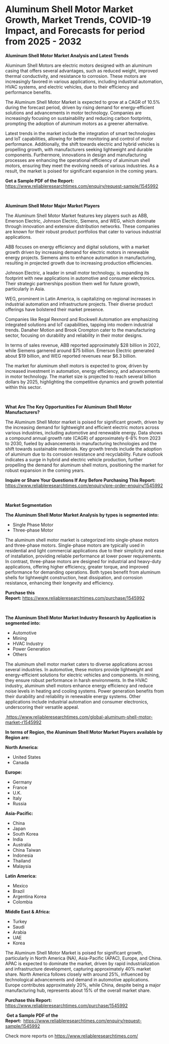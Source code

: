 <p><h1>Aluminum Shell Motor Market Growth, Market Trends, COVID-19 Impact, and Forecasts for period from 2025 - 2032</h1></p><p><strong>Aluminum Shell Motor Market Analysis and Latest Trends</strong></p>
<p><p>Aluminum Shell Motors are electric motors designed with an aluminum casing that offers several advantages, such as reduced weight, improved thermal conductivity, and resistance to corrosion. These motors are increasingly favored in various applications, including industrial automation, HVAC systems, and electric vehicles, due to their efficiency and performance benefits.</p><p>The Aluminum Shell Motor Market is expected to grow at a CAGR of 10.5% during the forecast period, driven by rising demand for energy-efficient solutions and advancements in motor technology. Companies are increasingly focusing on sustainability and reducing carbon footprints, prompting the adoption of aluminum motors as a greener alternative. </p><p>Latest trends in the market include the integration of smart technologies and IoT capabilities, allowing for better monitoring and control of motor performance. Additionally, the shift towards electric and hybrid vehicles is propelling growth, with manufacturers seeking lightweight and durable components. Furthermore, innovations in design and manufacturing processes are enhancing the operational efficiency of aluminum shell motors, ensuring they meet the evolving needs of various industries. As a result, the market is poised for significant expansion in the coming years.</p></p>
<p><strong>Get a Sample PDF of the Report:&nbsp;</strong> <a href="https://www.reliableresearchtimes.com/enquiry/request-sample/1545992?utm_campaign=2645&utm_medium=2&utm_source=Github&utm_content=ia&utm_term=27022025&utm_id=aluminum-shell-motor">https://www.reliableresearchtimes.com/enquiry/request-sample/1545992</a></p>
<p>&nbsp;</p>
<p><strong>Aluminum Shell Motor Major Market Players</strong></p>
<p><p>The Aluminum Shell Motor Market features key players such as ABB, Emerson Electric, Johnson Electric, Siemens, and WEG, which dominate through innovation and extensive distribution networks. These companies are known for their robust product portfolios that cater to various industrial applications.</p><p>ABB focuses on energy efficiency and digital solutions, with a market growth driven by increasing demand for electric motors in renewable energy projects. Siemens aims to enhance automation in manufacturing, resulting in projected growth due to increasing production efficiencies.</p><p>Johnson Electric, a leader in small motor technology, is expanding its footprint with new applications in automotive and consumer electronics. Their strategic partnerships position them well for future growth, particularly in Asia.</p><p>WEG, prominent in Latin America, is capitalizing on regional increases in industrial automation and infrastructure projects. Their diverse product offerings have bolstered their market presence.</p><p>Companies like Regal Rexnord and Rockwell Automation are emphasizing integrated solutions and IoT capabilities, tapping into modern industrial trends. Danaher Motion and Brook Crompton cater to the manufacturing sector, focusing on durability and reliability in their motor designs.</p><p>In terms of sales revenue, ABB reported approximately $28 billion in 2022, while Siemens garnered around $75 billion. Emerson Electric generated about $19 billion, and WEG reported revenues near $6.3 billion. </p><p>The market for aluminum shell motors is expected to grow, driven by increased investment in automation, energy efficiency, and advancements in motor technology. The market size is projected to reach several billion dollars by 2025, highlighting the competitive dynamics and growth potential within this sector.</p></p>
<p>&nbsp;</p>
<p><strong>What Are The Key Opportunities For Aluminum Shell Motor Manufacturers?</strong></p>
<p><p>The Aluminum Shell Motor market is poised for significant growth, driven by the increasing demand for lightweight and efficient electric motors across various industries, including automotive and renewable energy. Data shows a compound annual growth rate (CAGR) of approximately 6-8% from 2023 to 2030, fueled by advancements in manufacturing technologies and the shift towards sustainable materials. Key growth trends include the adoption of aluminum due to its corrosion resistance and recyclability. Future outlook indicates a surge in hybrid and electric vehicle production, further propelling the demand for aluminum shell motors, positioning the market for robust expansion in the coming years.</p></p>
<p><strong>Inquire or Share Your Questions If Any Before Purchasing This Report:</strong> <a href="https://www.reliableresearchtimes.com/enquiry/pre-order-enquiry/1545992?utm_campaign=2645&utm_medium=2&utm_source=Github&utm_content=ia&utm_term=27022025&utm_id=aluminum-shell-motor">https://www.reliableresearchtimes.com/enquiry/pre-order-enquiry/1545992</a></p>
<p>&nbsp;</p>
<p><strong>Market Segmentation</strong></p>
<p><strong>The Aluminum Shell Motor Market Analysis by types is segmented into:</strong></p>
<p><ul><li>Single Phase Motor</li><li>Three-phase Motor</li></ul></p>
<p><p>The aluminum shell motor market is categorized into single-phase motors and three-phase motors. Single-phase motors are typically used in residential and light commercial applications due to their simplicity and ease of installation, providing reliable performance at lower power requirements. In contrast, three-phase motors are designed for industrial and heavy-duty applications, offering higher efficiency, greater torque, and improved performance for demanding operations. Both types benefit from aluminum shells for lightweight construction, heat dissipation, and corrosion resistance, enhancing their longevity and efficiency.</p></p>
<p><strong>Purchase this Report:&nbsp;</strong><a href="https://www.reliableresearchtimes.com/purchase/1545992?utm_campaign=2645&utm_medium=2&utm_source=Github&utm_content=ia&utm_term=27022025&utm_id=aluminum-shell-motor">https://www.reliableresearchtimes.com/purchase/1545992</a></p>
<p>&nbsp;</p>
<p><strong>The Aluminum Shell Motor Market Industry Research by Application is segmented into:</strong></p>
<p><ul><li>Automotive</li><li>Mining</li><li>HVAC Industry</li><li>Power Generation</li><li>Others</li></ul></p>
<p><p>The aluminum shell motor market caters to diverse applications across several industries. In automotive, these motors provide lightweight and energy-efficient solutions for electric vehicles and components. In mining, they ensure robust performance in harsh environments. In the HVAC industry, aluminum shell motors enhance energy efficiency and reduce noise levels in heating and cooling systems. Power generation benefits from their durability and reliability in renewable energy systems. Other applications include industrial automation and consumer electronics, underscoring their versatile appeal.</p></p>
<p><a href="https://www.reliableresearchtimes.com/global-aluminum-shell-motor-market-r1545992?utm_campaign=2645&utm_medium=2&utm_source=Github&utm_content=ia&utm_term=27022025&utm_id=aluminum-shell-motor">&nbsp;https://www.reliableresearchtimes.com/global-aluminum-shell-motor-market-r1545992</a></p>
<p><strong>In terms of Region, the Aluminum Shell Motor Market Players available by Region are:</strong></p>
<p>
    <p> <strong> North America: </strong>
        <ul>
            <li>United States</li>
            <li>Canada</li>
        </ul>
        </p> 
    <p> <strong> Europe: </strong>
        <ul>
            <li>Germany</li>
            <li>France</li>
            <li>U.K.</li>
            <li>Italy</li>
            <li>Russia</li>
        </ul>
        </p> 
    <p> <strong> Asia-Pacific: </strong>
        <ul>
            <li>China</li>
            <li>Japan</li>
            <li>South Korea</li>
            <li>India</li>
            <li>Australia</li>
            <li>China Taiwan</li>
            <li>Indonesia</li>
            <li>Thailand</li>
            <li>Malaysia</li>
        </ul>
        </p> 
    <p> <strong> Latin America: </strong>
        <ul>
            <li>Mexico</li>
            <li>Brazil</li>
            <li>Argentina Korea</li>
            <li>Colombia</li>
        </ul>
        </p> 
    <p> <strong> Middle East & Africa: </strong>
        <ul>
            <li>Turkey</li>
            <li>Saudi</li>
            <li>Arabia</li>
            <li>UAE</li>
            <li>Korea</li>
        </ul>
    </p>
    </p>
<p><p>The Aluminum Shell Motor Market is poised for significant growth, particularly in North America (NA), Asia-Pacific (APAC), Europe, and China. APAC is expected to dominate the market, driven by rapid industrialization and infrastructure development, capturing approximately 40% market share. North America follows closely with around 25%, influenced by technological advancements and demand in automotive applications. Europe contributes approximately 20%, while China, despite being a major manufacturing hub, represents about 15% of the overall market share.</p></p>
<p><strong>Purchase this Report: </strong><a href="https://www.reliableresearchtimes.com/purchase/1545992?utm_campaign=2645&utm_medium=2&utm_source=Github&utm_content=ia&utm_term=27022025&utm_id=aluminum-shell-motor">https://www.reliableresearchtimes.com/purchase/1545992</a></p>
<p>&nbsp;<strong>Get a Sample PDF of the Report:&nbsp;&nbsp;</strong><a href="https://www.reliableresearchtimes.com/enquiry/request-sample/1545992?utm_campaign=2645&utm_medium=2&utm_source=Github&utm_content=ia&utm_term=27022025&utm_id=aluminum-shell-motor">https://www.reliableresearchtimes.com/enquiry/request-sample/1545992</a></p>
<p><strong></strong></p>
<p>Check more reports on <a href="https://www.reliableresearchtimes.com/?utm_campaign=2645&utm_medium=2&utm_source=Github&utm_content=ia&utm_term=27022025&utm_id=aluminum-shell-motor">https://www.reliableresearchtimes.com/</a></p>
